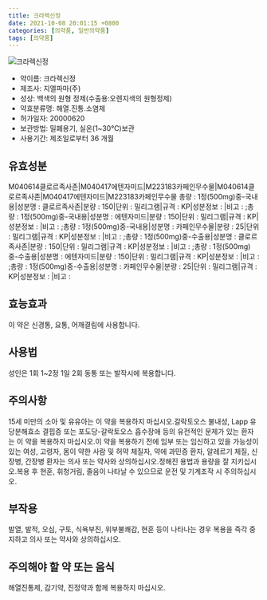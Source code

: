 ```yaml
---
title: 크라렉신정
date: 2021-10-08 20:01:15 +0800
categories: [의약품, 일반의약품]
tags: [의약품]
---
```

![크라렉신정](https://nedrug.mfds.go.kr/pbp/cmn/itemImageDownload/154601161228600005)

- 약이름: 크라렉신정
- 제조사: 지엘파마(주)
- 성상: 백색의 원형 정제(수출용:오렌지색의 원형정제)
- 약효분류명: 해열.진통.소염제
- 허가일자: 20000620
- 보관방법: 밀폐용기, 실온(1~30℃)보관
- 사용기간: 제조일로부터 36 개월
## 유효성분
M040614클로르족사존|M040417에텐자미드|M223183카페인무수물|M040614클로르족사존|M040417에텐자미드|M223183카페인무수물
총량 : 1정(500mg)중-국내용|성분명 : 클로르족사존|분량 : 150|단위 : 밀리그램|규격 : KP|성분정보 : |비고 : ;총량 : 1정(500mg)중-국내용|성분명 : 에텐자미드|분량 : 150|단위 : 밀리그램|규격 : KP|성분정보 : |비고 : ;총량 : 1정(500mg)중-국내용|성분명 : 카페인무수물|분량 : 25|단위 : 밀리그램|규격 : KP|성분정보 : |비고 : ;총량 : 1정(500mg)중-수출용|성분명 : 클로르족사존|분량 : 150|단위 : 밀리그램|규격 : KP|성분정보 : |비고 : ;총량 : 1정(500mg)중-수출용|성분명 : 에텐자미드|분량 : 150|단위 : 밀리그램|규격 : KP|성분정보 : |비고 : ;총량 : 1정(500mg)중-수출용|성분명 : 카페인무수물|분량 : 25|단위 : 밀리그램|규격 : KP|성분정보 : |비고 :
## 효능효과
이 약은 신경통, 요통, 어깨결림에 사용합니다.
## 사용법
성인은 1회 1~2정 1일 2회 동통 또는 발작시에 복용합니다.
## 주의사항
15세 미만의 소아 및 유유아는 이 약을 복용하지 마십시오.갈락토오스 불내성, Lapp 유당분해효소 결핍증 또는 포도당-갈락토오스 흡수장애 등의 유전적인 문제가 있는 환자는 이 약을 복용하지 마십시오.이 약을 복용하기 전에 임부 또는 임신하고 있을 가능성이 있는 여성, 고령자, 몸이 약한 사람 및 허약 체질자, 약에 과민증 환자, 알레르기 체질, 신장병, 간장병 환자는 의사 또는 약사와 상의하십시오.정해진 용법과 용량을 잘 지키십시오.복용 후 현훈, 휘청거림, 졸음이 나타날 수 있으므로 운전 및 기계조작 시 주의하십시오.
## 부작용
발열, 발적, 오심, 구토, 식욕부진, 위부불쾌감, 현훈 등이 나타나는 경우 복용을 즉각 중지하고 의사 또는 약사와 상의하십시오.
## 주의해야 할 약 또는 음식
해열진통제, 감기약, 진정약과 함께 복용하지 마십시오.

